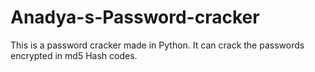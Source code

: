 # Anadya-s-Password-cracker
This is a password cracker made in Python. It can crack the passwords encrypted in md5 Hash codes.

